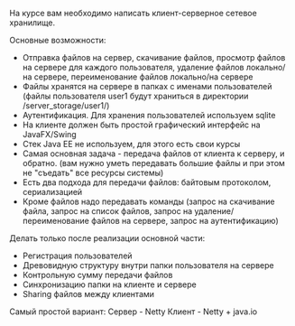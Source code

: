 На курсе вам необходимо написать клиент-серверное сетевое хранилище.

Основные возможности:
- Отправка файлов на сервер, скачивание файлов, просмотр файлов на сервере для каждого пользователя,
удаление файлов локально/на сервере, переименование файлов локально/на сервере
- Файлы хранятся на сервере в папках с именами пользователей
(файлы пользователя user1 будут храниться в директории /server_storage/user1/)
- Аутентификация. Для хранения пользователей используем sqlite
- На клиенте должен быть простой графический интерфейс на JavaFX/Swing
- Стек Java EE не используем, для этого есть свои курсы
- Самая основная задача - передача файлов от клиента к серверу, и обратно.
(вам нужно уметь передавать большие файлы и при этом не "съедать" все ресурсы системы)
- Есть два подхода для передачи файлов: байтовым протоколом, сериализацией
- Кроме файлов надо передавать команды (запрос на скачивание файла, запрос на список файлов,
 запрос на удаление/переименование файлов на сервере, запрос на аутентификацию)

Делать только после реализации основной части:
- Регистрация пользователей
- Древовидную структуру внутри папки пользователя на сервере
- Контрольную сумму передачи файлов
- Синхронизацию папки на клиенте и сервере
- Sharing файлов между клиентами

Самый простой вариант:
Сервер - Netty
Клиент - Netty + java.io